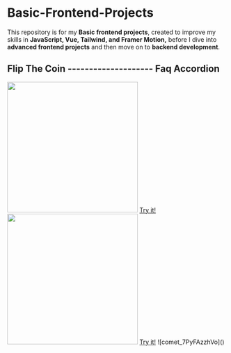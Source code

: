 # Basic-Frontend-Projects
This repository is for my <b>Basic frontend projects</b>, created to improve my skills in <b>JavaScript, Vue, Tailwind, and Framer Motion,</b> before I dive into <b>advanced frontend projects</b> and then move on to <b>backend development</b>.

## Flip The Coin -------------------- Faq Accordion
<img width="300px" src="https://github.com/user-attachments/assets/5fe28dea-19e2-4058-af75-2764481df007"/>
<a href="https://effulgent-marshmallow-4a6a03.netlify.app">Try it!</a>
<img width="300px" src="https://github.com/user-attachments/assets/3e7e49d2-e1aa-48d8-ace5-66ba00d73044"/>
<a href="https://faq-accordion-motion.netlify.app/">Try it!</a>
![comet_7PyFAzzhVo]()
